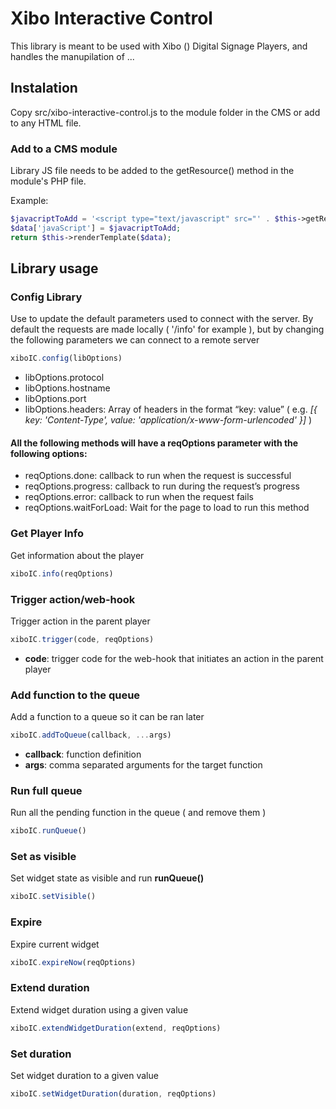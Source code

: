 # Xibo Interactive Control

This library is meant to be used with Xibo () Digital Signage Players, and handles the manupilation of ...

## Instalation

Copy src/xibo-interactive-control.js to the module folder in the CMS or add to any HTML file.

### Add to a CMS module

Library JS file needs to be added to the getResource() method in the module's PHP file.

Example:

```php
$javacriptToAdd = '<script type="text/javascript" src="' . $this->getResourceUrl('xibo-interactive-control.js') . '"></script>';
$data['javaScript'] = $javacriptToAdd;
return $this->renderTemplate($data);
```

## Library usage

### Config Library

Use to update the default parameters used to connect with the server. By default the requests are made locally ( '/info' for example ), but by changing the following parameters we can connect to a remote server

```javascript
xiboIC.config(libOptions)
```

- libOptions.protocol
- libOptions.hostname
- libOptions.port
- libOptions.headers: Array of headers in the format “key: value” ( e.g. _[{ key: 'Content-Type', value: 'application/x-www-form-urlencoded' }]_ )

#### All the following methods will have a **reqOptions** parameter with the following options:

- reqOptions.done: callback to run when the request is successful
- reqOptions.progress: callback to run during the request’s progress
- reqOptions.error: callback to run when the request fails
- reqOptions.waitForLoad: Wait for the page to load to run this method

### Get Player Info

Get information about the player

```javascript
xiboIC.info(reqOptions)
```

### Trigger action/web-hook

Trigger action in the parent player

```javascript
xiboIC.trigger(code, reqOptions)
```

- **code**: trigger code for the web-hook that initiates an action in the parent player

### Add function to the queue

Add a function to a queue so it can be ran later

```javascript
xiboIC.addToQueue(callback, ...args)
```

- **callback**: function definition
- **args**: comma separated arguments for the target function

### Run full queue

Run all the pending function in the queue ( and remove them )

```javascript
xiboIC.runQueue()
```

### Set as visible

Set widget state as visible and run **runQueue()**

```javascript
xiboIC.setVisible()
```

### Expire

Expire current widget

```javascript
xiboIC.expireNow(reqOptions)
```

### Extend duration

Extend widget duration using a given value

```javascript
xiboIC.extendWidgetDuration(extend, reqOptions)
```

### Set duration

Set widget duration to a given value

```javascript
xiboIC.setWidgetDuration(duration, reqOptions)
```

